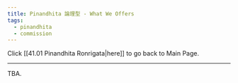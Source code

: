 ```yaml
---
title: Pinandhita 論理型 - What We Offers
tags:
  - pinandhita
  - commission
---
```

Click [[41.01 Pinandhita Ronrigata|here]] to go back to Main Page.

---

TBA.

